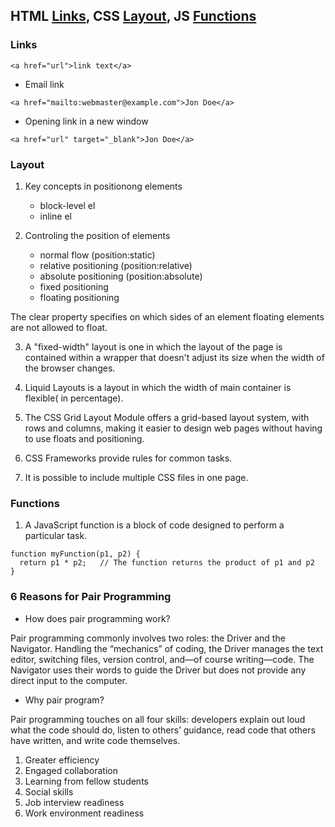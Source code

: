 ## HTML [Links](links), CSS [Layout](layout), JS [Functions](functions)

### Links

```
<a href="url">link text</a>
```

- Email link

```
<a href="mailto:webmaster@example.com">Jon Doe</a>
```

- Opening link in a new window

```
<a href="url" target="_blank">Jon Doe</a>
```

### Layout

1. Key concepts in positionong elements
   - block-level el
   - inline el

2. Controling the position of elements 
   - normal flow (position:static)
   - relative positioning (position:relative)
   - absolute positioning (position:absolute)
   - fixed positioning
   - floating positioning

The clear property specifies on which sides of an element floating elements are not allowed to float.

3. A "fixed-width" layout is one in which the layout of the page is contained within a wrapper that doesn't adjust its size when the width of the browser changes.

4. Liquid Layouts is a layout in which the width of main container is flexible( in percentage).

5. The CSS Grid Layout Module offers a grid-based layout system, with rows and columns, making it easier to design web pages without having to use floats and positioning.

6. CSS Frameworks provide rules for common tasks.

7. It is possible to include multiple CSS files in one page.

### Functions

1. A JavaScript function is a block of code designed to perform a particular task.

```
function myFunction(p1, p2) {
  return p1 * p2;   // The function returns the product of p1 and p2
}
```

### 6 Reasons for Pair Programming

- How does pair programming work?

Pair programming commonly involves two roles: the Driver and the Navigator. Handling the “mechanics” of coding, the Driver manages the text editor, switching files, version control, and—of course writing—code. The Navigator uses their words to guide the Driver but does not provide any direct input to the computer.

- Why pair program?

Pair programming touches on all four skills: developers explain out loud what the code should do, listen to others’ guidance, read code that others have written, and write code themselves.

1. Greater efficiency
2. Engaged collaboration
3. Learning from fellow students
4. Social skills
5. Job interview readiness
6. Work environment readiness